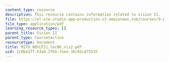 ```yaml
---
content_type: resource
description: This resource contains information related to vision II.
file: https://ol-ocw-studio-app-production.s3.amazonaws.com/courses/9-00sc-introduction-to-psychology-fall-2011/2c0be37f63a42fb5feee3bc92c475535_MIT9_00SCF11_lec06_vis2.pdf
file_type: application/pdf
learning_resource_types: []
parent_title: Vision II
parent_type: CourseSection
resourcetype: Document
title: MIT9_00SCF11_lec06_vis2.pdf
uid: 2c0be37f-63a4-2fb5-feee-3bc92c475535
---
```


